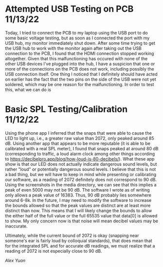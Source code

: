 # Attempted USB Testing on PCB 11/13/22

Today, I tried to connect the PCB to my laptop using the USB port to do some basic voltage testing, but as soon as I connected the port with my USB hub, my monitor immediately shut down. After some time trying to get the USB hub to work with the monitor again after taking out the USB connection to the PCB, I found that the HDMI connection stopped working altogether. Given that this malfunctioning has occured with none of the other USB devices I've plugged into the hub, I have a suspicion that one or more of the connections on the PCB does not work, including possibly the USB connection itself. One thing I noticed that I definitely should have acted on earlier has the fact that the two pins on the side of the USB were not yet soldered, which may be one reason for the malfunctioning. In order to test this, what we can do is   

# Basic SPL Testing/Calibration 11/12/22 

Using the phone app  I inferred that the snaps that were able 
to cause the LED to light up, i.e., a greater raw value than 2072, only peaked around 85 dB. Using another app that appears to be more reputable (it is able to be calibrated with 
a real SPL meter), I found that snaps peaked at around 80 dB (corresponding to traffic, a loud alarm clock among other things according to https://decibelpro.app/blog/how-loud-is-80-decibels/). What these app show is that our LED does not actually indicate dangerous sound levels, but rather "loud" or potentially dangerous sound levels.
 I believe that this is not a bad thing, but we will have to keep in mind while presenting or calibrating our software, as a reading of 2072 definitely does not correspond to 90 dB.
Using the screenshots in the media directory, we can see that this implies a peak of even 5000 may not be 90 dB. The software I wrote as of writing only allows a peak value of 16383. Thus, 
90 dB probably lies somewhere around 6-8k. In the future, I may need to modify the software to increase the bounds allowed so that the peak values are distinct are at least more distinct than now.
This means that I will likely change the bounds to allow the either half of the full value or the full 65535 value that data[0] is allowed to show. My only concern now 
is that noise will mean decibel values may be inaccurate.
                                                             
Ultimately, while the current bound of 2072 is okay (snapping near someone's ear is fairly loud by colloquial standards), that does mean that for the integrated SPL
and for accurate dB readings, we must realize that a reading of 2072 is not especially close to 90 dB. 

*Alex Yuan*
